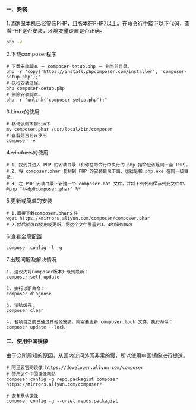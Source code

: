 #### 一、安装

1.请确保本机已经安装PHP，且版本在PHP7以上。在命令行中敲下以下代码，查看PHP是否安装，环境变量设置是否正确。

```sh
php -v
```

2.下载composer程序

```shell
# 下载安装脚本 － composer-setup.php － 到当前目录。
php -r "copy('https://install.phpcomposer.com/installer', 'composer-setup.php');"
# 执行安装过程。
php composer-setup.php
# 删除安装脚本。
php -r "unlink('composer-setup.php');"
```

3.Linux的使用

```shell
# 移动该脚本到bin下
mv composer.phar /usr/local/bin/composer
# 查看是否可以使用
composer -v
```

4.windows的使用

```shell
# 1、找到并进入 PHP 的安装目录（和你在命令行中执行的 php 指令应该是同一套 PHP）。
# 2、将 composer.phar 复制到 PHP 的安装目录下面，也就是和 php.exe 在同一级目录。
# 3、在 PHP 安装目录下新建一个 composer.bat 文件，并将下列代码保存到此文件中。
@php "%~dp0composer.phar" %*
```

5.更新或简单的安装

```shell
# 1.直接下载composer.phar文件
wget https://mirrors.aliyun.com/composer/composer.phar
# 2.然后就可以使用或更新，把这个文件覆盖到3、4的操作即可

```

6.查看全局配置

```shell
composer config -l -g
```

7.出现问题及解决情况

```shell
1. 建议先将Composer版本升级到最新：
composer self-update

2. 执行诊断命令：
composer diagnose

3. 清除缓存：
composer clear

4. 若项目之前已通过其他源安装，则需要更新 composer.lock 文件，执行命令：
composer update --lock
```



#### 二、使用中国镜像

​	由于众所周知的原因，从国内访问外网非常的慢，所以使用中国镜像进行提速。

```shell
# 阿里云官网镜像 https://developer.aliyun.com/composer
# 使用这个中国镜像网站
composer config -g repo.packagist composer https://mirrors.aliyun.com/composer/

# 恢复默认镜像
composer config -g --unset repos.packagist
```













